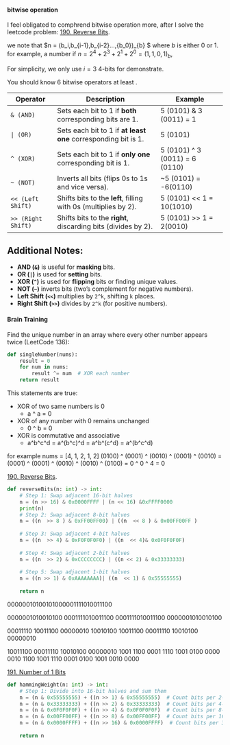 

#### bitwise operation

I feel obligated to comphrend bitwise operation more, after I solve the leetcode problem: [190. Reverse Bits](https://leetcode.com/problems/reverse-bits/description/). 




we note that $n = (b_i,b_{i-1},b_{i-2}...,{b_0})_{b} $ where $b$ is either 0 or 1.
for example, a number if $n = 2^{4}+2^{3}+2^{1}+2^0 = (1,1,0,1)_{b}$, 

For simplicity, we only use $i=3$ 4-bits for demonstrate.  

You should know 6 bitwise operators at least .


| Operator        | Description | Example |
|---------------|-------------|-------------|
| `& (AND)`    | Sets each bit to 1 if **both** corresponding bits are 1. |5 (0101) & 3 (0011) = 1 |
| `\| (OR)`     | Sets each bit to 1 if **at least one** corresponding bit is 1. |5 (0101) | 3 (0011) = 7 |
| `^ (XOR)`    | Sets each bit to 1 if **only one** corresponding bit is 1. |5 (0101) ^ 3 (0011) = 6 (0110)|
| `~ (NOT)`    | Inverts all bits (flips 0s to 1s and vice versa). |~5 (0101) = -6(0110)|
| `<< (Left Shift)` | Shifts bits to the **left**, filling with 0s (multiplies by 2). |5 (0101) << 1 = 10(1010)|
| `>> (Right Shift)` | Shifts bits to the **right**, discarding bits (divides by 2). |5 (0101) >> 1 = 2(0010)|


## Additional Notes:
- **AND (`&`)** is useful for **masking** bits.
- **OR (`|`)** is used for **setting** bits.
- **XOR (`^`)** is used for **flipping** bits or finding unique values.
- **NOT (`~`)** inverts bits (two’s complement for negative numbers).
- **Left Shift (`<<`)** multiplies by `2^k`, shifting `k` places.
- **Right Shift (`>>`)** divides by `2^k` (for positive numbers).



#### Brain Training 

Find the unique number in an array where every other number appears twice (LeetCode 136):

```python
def singleNumber(nums):
    result = 0
    for num in nums:
        result ^= num  # XOR each number
    return result
```

This statements are true:
- XOR of two same numbers is 0
    - a ^ a = 0 
- XOR of any number with 0 remains unchanged
    - 0 ^ b = 0
- XOR is commutative and associative
    - a^b^c^d = a^(b^c)^d = a^b^(c^d) = a^(b^c^d)


for example nums = [4, 1, 2, 1, 2]
(0100) ^ (0001) ^ (0010) ^ (0001) ^ (0010) = (0001) ^ (0001) ^ (0010) ^ (0010) ^ (0100) = 0 ^ 0 ^ 4 = 0


[190. Reverse Bits](https://leetcode.com/problems/reverse-bits/description/). 

```python
def reverseBits(n: int) -> int:
    # Step 1: Swap adjacent 16-bit halves
    n = (n >> 16) & 0x0000FFFF | (n << 16) &0xFFFF0000
    print(n)
    # Step 2: Swap adjacent 8-bit halves
    n = ((n  >> 8 ) & 0xFF00FF00) | ((n  << 8 ) & 0x00FF00FF )
    
    # Step 3: Swap adjacent 4-bit halves
    n = ((n  >> 4) & 0xF0F0F0F0) | ((n  << 4)& 0x0F0F0F0F)
    
    # Step 4: Swap adjacent 2-bit halves
    n = ((n  >> 2) & 0xCCCCCCCC) | ((n << 2) & 0x33333333)
    
    # Step 5: Swap adjacent 1-bit halves
    n = ((n >> 1) & 0xAAAAAAAA)| ((n  << 1) & 0x55555555)
    
    return n

```

00000010100101000001111010011100

0000001010010100 0001111010011100
0001111010011100 0000001010010100


00011110 10011100 00000010 10010100
10011100 00011110 10010100 00000010

10011100 00011110 10010100 00000010
1001 1100 0001 1110 1001 0100 0000 0010
1100 1001 1110 0001 0100 1001 0010 0000


[191. Number of 1 Bits](https://leetcode.com/problems/number-of-1-bits/description/)

```python
def hammingWeight(n: int) -> int:
    # Step 1: Divide into 16-bit halves and sum them
    n = (n & 0x55555555) + ((n >> 1) & 0x55555555)  # Count bits per 2-bit chunk
    n = (n & 0x33333333) + ((n >> 2) & 0x33333333)  # Count bits per 4-bit chunk
    n = (n & 0x0F0F0F0F) + ((n >> 4) & 0x0F0F0F0F)  # Count bits per 8-bit chunk
    n = (n & 0x00FF00FF) + ((n >> 8) & 0x00FF00FF)  # Count bits per 16-bit chunk
    n = (n & 0x0000FFFF) + ((n >> 16) & 0x0000FFFF)  # Count bits per 32-bit chunk
    
    return n

```